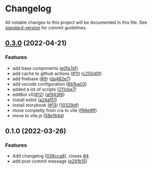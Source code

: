 # Changelog

All notable changes to this project will be documented in this file. See [standard-version](https://github.com/conventional-changelog/standard-version) for commit guidelines.

## [0.3.0](https://github.com/mokkapps/changelog-generator-demo/compare/v0.1.0...v0.3.0) (2022-04-21)

### Features

- add base components ([e0fa7ef](https://github.com/mokkapps/changelog-generator-demo/commits/e0fa7efc1aff0181b4cb74c3ff94c5133c1e4373))
- add cache to github actions ([#11](https://github.com/devtrillo/bot-builder/issues/11)) ([c250d0f](https://github.com/mokkapps/changelog-generator-demo/commits/c250d0ff428db13bbaabbc0ae54bd636a24feef5))
- add firebase ([#9](https://github.com/devtrillo/bot-builder/issues/9)) ([da482e7](https://github.com/mokkapps/changelog-generator-demo/commits/da482e74d9fcafea5eeec01346cf91ce7d663126))
- add vscode configuration ([6b1ba03](https://github.com/mokkapps/changelog-generator-demo/commits/6b1ba031d058ee412e7fde6b10cacc6c7acd8ca0))
- added a lot of scripts ([211cbe7](https://github.com/mokkapps/changelog-generator-demo/commits/211cbe761bfea7ea8d1ff1e3bf504d92e6f27815))
- editBot v0([#12](https://github.com/devtrillo/bot-builder/issues/12)) ([af943f6](https://github.com/mokkapps/changelog-generator-demo/commits/af943f6e246dc6be49028d65063a11e79a0552ac))
- install eslint ([a24af51](https://github.com/mokkapps/changelog-generator-demo/commits/a24af5138ed8cd25d2d2b2b3fda6c317f7d2554d))
- install storybook ([#13](https://github.com/devtrillo/bot-builder/issues/13)) ([10329df](https://github.com/mokkapps/changelog-generator-demo/commits/10329df7bdbf04a4aa9b337f5f77fbc52855049f))
- move completly from cra to vite ([f96e9ff](https://github.com/mokkapps/changelog-generator-demo/commits/f96e9ffce9a07b048bd7e3cc3b5bcfe04ea5640b))
- move to vite.js ([58e164d](https://github.com/mokkapps/changelog-generator-demo/commits/58e164db15d4007fc4e23ccfc028186bb59c4d5b))

## 0.1.0 (2022-03-26)

### Features

- Add changelog ([038cca8](https://github.com/mokkapps/changelog-generator-demo/commits/038cca82d130071ff5b54a356ec217e25db4ab16)), closes [#4](https://github.com/devtrillo/bot-builder/issues/4)
- add post commit message ([e291b15](https://github.com/mokkapps/changelog-generator-demo/commits/e291b156599b6db36d4ac1b9076403d45df91bd4))

